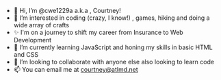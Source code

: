 - 👋 Hi, I’m @cwe1229a a.k.a , Courtney!
- 👀 I’m interested in coding (crazy, I know!) , games, hiking and doing a wide array of crafts
- ✨ I'm on a journey to shift my career from Insurance to Web Development
- 🌱 I’m currently learning JavaScript and honing my skills in basic HTML and CSS
- 💞️ I’m looking to collaborate with anyone else also looking to learn code
- 📫 You can email me at courtney@atlmd.net 

<!---
cwe1229a/cwe1229a is a ✨ special ✨ repository because its `README.md` (this file) appears on your GitHub profile.
You can click the Preview link to take a look at your changes.
--->
